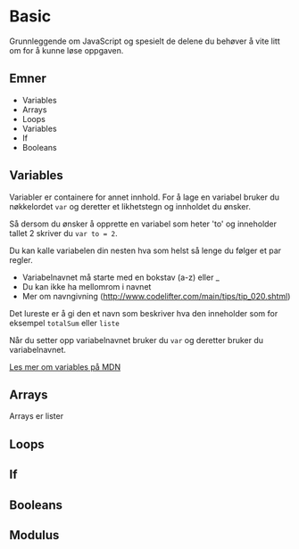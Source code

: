 # Basic

Grunnleggende om JavaScript og spesielt de delene du behøver å vite litt om for å kunne løse oppgaven.

## Emner
- Variables
- Arrays
- Loops
- Variables
- If
- Booleans

## Variables

Variabler er containere for annet innhold. For å lage en variabel bruker du nøkkelordet ```var``` og deretter et likhetstegn og innholdet du ønsker.

Så dersom du ønsker å opprette en variabel som heter 'to' og inneholder tallet 2 skriver du ```var to = 2```.

Du kan kalle variabelen din nesten hva som helst så lenge du følger et par regler.

- Variabelnavnet må starte med en bokstav (a-z) eller _
- Du kan ikke ha mellomrom i navnet
- Mer om navngivning (http://www.codelifter.com/main/tips/tip_020.shtml)

Det lureste er å gi den et navn som beskriver hva den inneholder som for eksempel ```totalSum``` eller ```liste```

Når du setter opp variabelnavnet bruker du ```var``` og deretter bruker du variabelnavnet.

[Les mer om variables på MDN](https://developer.mozilla.org/en-US/Learn/Getting_started_with_the_web/JavaScript_basics#Variables)

## Arrays

Arrays er lister



## Loops

## If

## Booleans

## Modulus